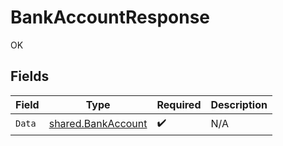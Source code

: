 # BankAccountResponse

OK


## Fields

| Field                                                           | Type                                                            | Required                                                        | Description                                                     |
| --------------------------------------------------------------- | --------------------------------------------------------------- | --------------------------------------------------------------- | --------------------------------------------------------------- |
| `Data`                                                          | [shared.BankAccount](../../../pkg/models/shared/bankaccount.md) | :heavy_check_mark:                                              | N/A                                                             |